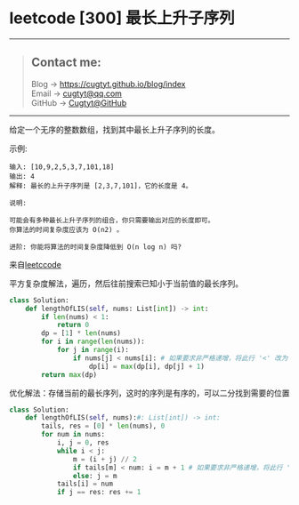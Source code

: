 # leetcode [300] 最长上升子序列

---
> ## Contact me:
> Blog -> <https://cugtyt.github.io/blog/index>  
> Email -> <cugtyt@qq.com>  
> GitHub -> [Cugtyt@GitHub](https://github.com/Cugtyt)

---

给定一个无序的整数数组，找到其中最长上升子序列的长度。

示例:
```
输入: [10,9,2,5,3,7,101,18]
输出: 4 
解释: 最长的上升子序列是 [2,3,7,101]，它的长度是 4。

说明:

可能会有多种最长上升子序列的组合，你只需要输出对应的长度即可。
你算法的时间复杂度应该为 O(n2) 。
```
```
进阶: 你能将算法的时间复杂度降低到 O(n log n) 吗?
```

来自[leetccode](https://leetcode-cn.com/problems/longest-increasing-subsequence/solution/zui-chang-shang-sheng-zi-xu-lie-dong-tai-gui-hua-2/)

平方复杂度解法，遍历，然后往前搜索已知小于当前值的最长序列。

``` python
class Solution:
    def lengthOfLIS(self, nums: List[int]) -> int:
        if len(nums) < 1:
            return 0
        dp = [1] * len(nums)
        for i in range(len(nums)):
            for j in range(i):
                if nums[j] < nums[i]: # 如果要求非严格递增，将此行 '<' 改为 '<=' 即可。
                    dp[i] = max(dp[i], dp[j] + 1)
        return max(dp)
```

优化解法：存储当前的最长序列，这时的序列是有序的，可以二分找到需要的位置

``` python
class Solution:
    def lengthOfLIS(self, nums):#: List[int]) -> int:
        tails, res = [0] * len(nums), 0
        for num in nums:
            i, j = 0, res
            while i < j:
                m = (i + j) // 2
                if tails[m] < num: i = m + 1 # 如果要求非严格递增，将此行 '<' 改为 '<=' 即可。
                else: j = m
            tails[i] = num
            if j == res: res += 1
```